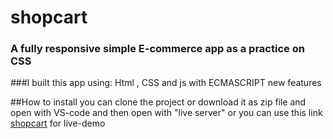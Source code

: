 # shopcart
### A fully responsive simple  E-commerce app as a practice on CSS 
###I built this app using: Html , CSS and js with ECMASCRIPT new features

##How to install
you can clone the project or download it as zip file and open with VS-code and then open with "live server"
or you can use this link [shopcart](https://moussaahmed1.github.io/shopcart/) for live-demo 

